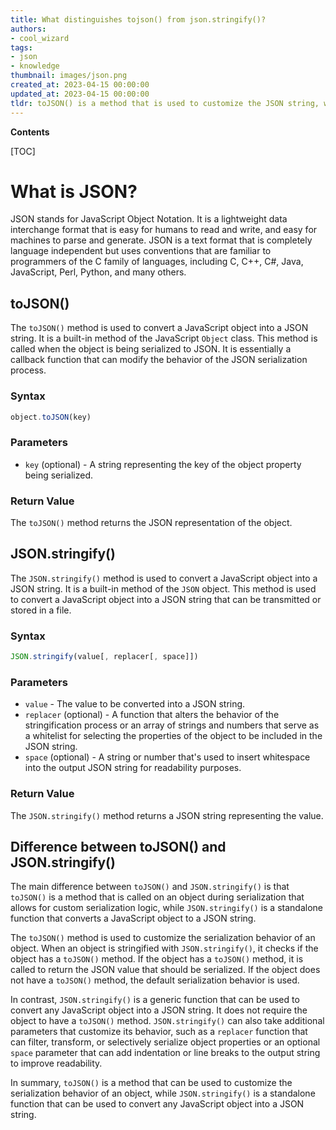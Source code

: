 ```yaml
---
title: What distinguishes tojson() from json.stringify()?
authors:
- cool_wizard
tags:
- json
- knowledge
thumbnail: images/json.png
created_at: 2023-04-15 00:00:00
updated_at: 2023-04-15 00:00:00
tldr: toJSON() is a method that is used to customize the JSON string, while JSON.stringify() is a method that converts an object or value to a JSON string.
---
```


**Contents**

[TOC]

# What is JSON?
JSON stands for JavaScript Object Notation. It is a lightweight data interchange format that is easy for humans to read and write, and easy for machines to parse and generate. JSON is a text format that is completely language independent but uses conventions that are familiar to programmers of the C family of languages, including C, C++, C#, Java, JavaScript, Perl, Python, and many others.

## toJSON()
The `toJSON()` method is used to convert a JavaScript object into a JSON string. It is a built-in method of the JavaScript `Object` class. This method is called when the object is being serialized to JSON. It is essentially a callback function that can modify the behavior of the JSON serialization process.

### Syntax
```javascript
object.toJSON(key)
```

### Parameters
- `key` (optional) - A string representing the key of the object property being serialized.

### Return Value
The `toJSON()` method returns the JSON representation of the object.

## JSON.stringify()
The `JSON.stringify()` method is used to convert a JavaScript object into a JSON string. It is a built-in method of the `JSON` object. This method is used to convert a JavaScript object into a JSON string that can be transmitted or stored in a file.

### Syntax
```javascript
JSON.stringify(value[, replacer[, space]])
```

### Parameters
- `value` - The value to be converted into a JSON string.
- `replacer` (optional) - A function that alters the behavior of the stringification process or an array of strings and numbers that serve as a whitelist for selecting the properties of the object to be included in the JSON string.
- `space` (optional) - A string or number that's used to insert whitespace into the output JSON string for readability purposes.

### Return Value
The `JSON.stringify()` method returns a JSON string representing the value. 

## Difference between toJSON() and JSON.stringify()
The main difference between `toJSON()` and `JSON.stringify()` is that `toJSON()` is a method that is called on an object during serialization that allows for custom serialization logic, while `JSON.stringify()` is a standalone function that converts a JavaScript object to a JSON string.

The `toJSON()` method is used to customize the serialization behavior of an object. When an object is stringified with `JSON.stringify()`, it checks if the object has a `toJSON()` method. If the object has a `toJSON()` method, it is called to return the JSON value that should be serialized. If the object does not have a `toJSON()` method, the default serialization behavior is used.

In contrast, `JSON.stringify()` is a generic function that can be used to convert any JavaScript object into a JSON string. It does not require the object to have a `toJSON()` method. `JSON.stringify()` can also take additional parameters that customize its behavior, such as a `replacer` function that can filter, transform, or selectively serialize object properties or an optional `space` parameter that can add indentation or line breaks to the output string to improve readability. 

In summary, `toJSON()` is a method that can be used to customize the serialization behavior of an object, while `JSON.stringify()` is a standalone function that can be used to convert any JavaScript object into a JSON string.
